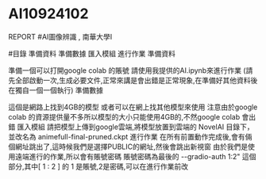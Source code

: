 # AI10924102
REPORT 
#AI圖像辨識 , 南華大學I

#目錄
準備資料
準備數據
匯入模組
進行作業
準備資料

準備一個可以打開google colab 的賬號
請使用我提供的AI.ipynb來進行作業
(請先全部啟動一次,生成必要文件,正常來講是會出錯是正常現象,在準備好其他資料後在獨自一個一個執行)
準備數據


這個是網路上找到4GB的模型
或者可以在網上找其他模型來使用
注意由於google colab 的資源提供量不多所以模型的大小只能使用4GB的,不然google colab 會出錯
匯入模組
請把模型上傳到google雲端,將模型放置到雲端的 NovelAI 目錄下，並改名為 animefull-final-pruned.ckpt
進行作業
在所有前置動作完成後,會有倆個網址跳出了,這時候我們是選擇PUBLIC的網址,然後會跳出新視窗
由於我們是使用遠端進行的作業,所以會有賬號密碼
賬號密碼為最後的 --gradio-auth 1:2" 這個部分,其中[ 1 : 2 ] 的 1 是賬號,2是密碼,可以在進行作業前改
